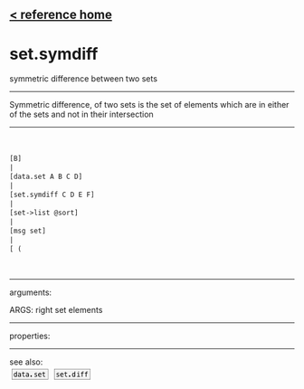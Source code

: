 [< reference home](index.html)
---

# set.symdiff


symmetric difference between two sets

---

Symmetric difference, of two sets is the set of elements which are in either of
            the sets and not in their intersection
<br>


---


```


[B]
|
[data.set A B C D]
|
[set.symdiff C D E F]
|
[set->list @sort]
|
[msg set]
|
[ (

            
```

---
arguments:

ARGS: right set elements<br>

---
properties:


---
see also:<br>
[![data.set](img/object_data.set.png)](data.set.html)
[![set.diff](img/object_set.diff.png)](set.diff.html)
